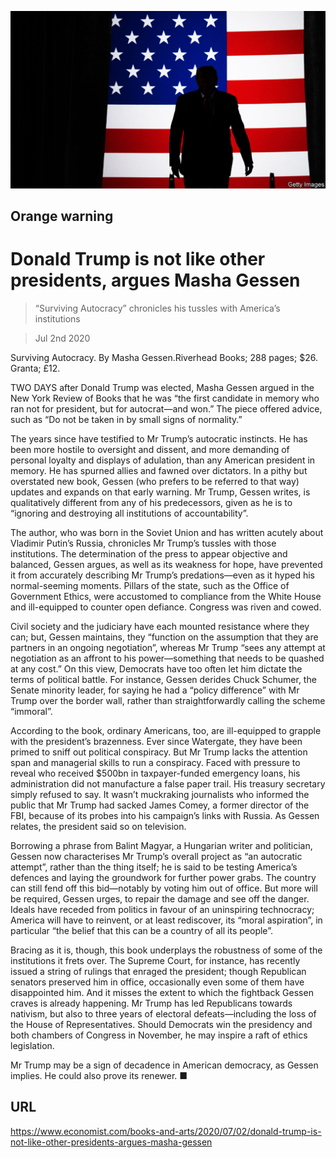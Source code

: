 ![](./images/20200704_BKP008_0.jpg)

## Orange warning

# Donald Trump is not like other presidents, argues Masha Gessen

> “Surviving Autocracy” chronicles his tussles with America’s institutions

> Jul 2nd 2020

Surviving Autocracy. By Masha Gessen.Riverhead Books; 288 pages; $26. Granta; £12.

TWO DAYS after Donald Trump was elected, Masha Gessen argued in the New York Review of Books that he was “the first candidate in memory who ran not for president, but for autocrat—and won.” The piece offered advice, such as “Do not be taken in by small signs of normality.”

The years since have testified to Mr Trump’s autocratic instincts. He has been more hostile to oversight and dissent, and more demanding of personal loyalty and displays of adulation, than any American president in memory. He has spurned allies and fawned over dictators. In a pithy but overstated new book, Gessen (who prefers to be referred to that way) updates and expands on that early warning. Mr Trump, Gessen writes, is qualitatively different from any of his predecessors, given as he is to “ignoring and destroying all institutions of accountability”.

The author, who was born in the Soviet Union and has written acutely about Vladimir Putin’s Russia, chronicles Mr Trump’s tussles with those institutions. The determination of the press to appear objective and balanced, Gessen argues, as well as its weakness for hope, have prevented it from accurately describing Mr Trump’s predations—even as it hyped his normal-seeming moments. Pillars of the state, such as the Office of Government Ethics, were accustomed to compliance from the White House and ill-equipped to counter open defiance. Congress was riven and cowed.

Civil society and the judiciary have each mounted resistance where they can; but, Gessen maintains, they “function on the assumption that they are partners in an ongoing negotiation”, whereas Mr Trump “sees any attempt at negotiation as an affront to his power—something that needs to be quashed at any cost.” On this view, Democrats have too often let him dictate the terms of political battle. For instance, Gessen derides Chuck Schumer, the Senate minority leader, for saying he had a “policy difference” with Mr Trump over the border wall, rather than straightforwardly calling the scheme “immoral”.

According to the book, ordinary Americans, too, are ill-equipped to grapple with the president’s brazenness. Ever since Watergate, they have been primed to sniff out political conspiracy. But Mr Trump lacks the attention span and managerial skills to run a conspiracy. Faced with pressure to reveal who received $500bn in taxpayer-funded emergency loans, his administration did not manufacture a false paper trail. His treasury secretary simply refused to say. It wasn’t muckraking journalists who informed the public that Mr Trump had sacked James Comey, a former director of the FBI, because of its probes into his campaign’s links with Russia. As Gessen relates, the president said so on television.

Borrowing a phrase from Balint Magyar, a Hungarian writer and politician, Gessen now characterises Mr Trump’s overall project as “an autocratic attempt”, rather than the thing itself; he is said to be testing America’s defences and laying the groundwork for further power grabs. The country can still fend off this bid—notably by voting him out of office. But more will be required, Gessen urges, to repair the damage and see off the danger. Ideals have receded from politics in favour of an uninspiring technocracy; America will have to reinvent, or at least rediscover, its “moral aspiration”, in particular “the belief that this can be a country of all its people”.

Bracing as it is, though, this book underplays the robustness of some of the institutions it frets over. The Supreme Court, for instance, has recently issued a string of rulings that enraged the president; though Republican senators preserved him in office, occasionally even some of them have disappointed him. And it misses the extent to which the fightback Gessen craves is already happening. Mr Trump has led Republicans towards nativism, but also to three years of electoral defeats—including the loss of the House of Representatives. Should Democrats win the presidency and both chambers of Congress in November, he may inspire a raft of ethics legislation.

Mr Trump may be a sign of decadence in American democracy, as Gessen implies. He could also prove its renewer. ■

## URL

https://www.economist.com/books-and-arts/2020/07/02/donald-trump-is-not-like-other-presidents-argues-masha-gessen
